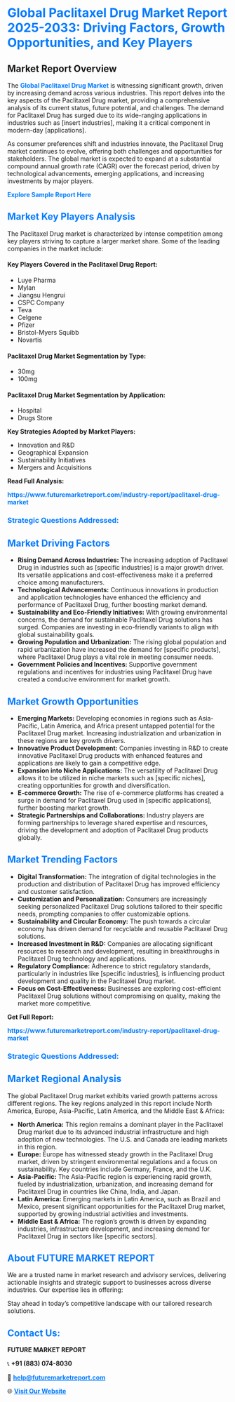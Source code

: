 <h1 style="color: #007BFF;">Global Paclitaxel Drug Market Report 2025-2033: Driving Factors, Growth Opportunities, and Key Players</h1>

<section id="overview">
<h2>Market Report Overview</h2>
<p>The <a href="https://www.futuremarketreport.com/industry-report/paclitaxel-drug-market" style="color: #007BFF; text-decoration: none;"><strong>Global Paclitaxel Drug Market</strong></a> is witnessing significant growth, driven by increasing demand across various industries. This report delves into the key aspects of the Paclitaxel Drug market, providing a comprehensive analysis of its current status, future potential, and challenges. The demand for Paclitaxel Drug has surged due to its wide-ranging applications in industries such as [insert industries], making it a critical component in modern-day [applications].</p>
<p>As consumer preferences shift and industries innovate, the Paclitaxel Drug market continues to evolve, offering both challenges and opportunities for stakeholders. The global market is expected to expand at a substantial compound annual growth rate (CAGR) over the forecast period, driven by technological advancements, emerging applications, and increasing investments by major players.</p>
</section>

<section id="overview">
<p><a href="https://www.futuremarketreport.com/request-sample/reportId=64511" style="color: #007BFF; text-decoration: none;"><strong>Explore Sample Report Here</strong></a></p>
</section>

<section id="key-players">
<h2 style="color: #007BFF;">Market Key Players Analysis</h2>
<p>The Paclitaxel Drug market is characterized by intense competition among key players striving to capture a larger market share. Some of the leading companies in the market include:</p>
<h4>Key Players Covered in the Paclitaxel Drug Report:</h4>
<ul><li>Luye Pharma</li><li>Mylan</li><li>Jiangsu Hengrui</li><li>CSPC Company</li><li>Teva</li><li>Celgene</li><li>Pfizer</li><li>Bristol-Myers Squibb</li><li>Novartis</li></ul>
<h4>Paclitaxel Drug Market Segmentation by Type:</h4>
<ul><li>30mg</li><li>100mg</li></ul>

<h4>Paclitaxel Drug Market Segmentation by Application:</h4>
<ul><li>Hospital</li><li>Drugs Store</li></ul>
<p><strong>Key Strategies Adopted by Market Players:</strong></p>
<ul>
<li>Innovation and R&D</li>
<li>Geographical Expansion</li>
<li>Sustainability Initiatives</li>
<li>Mergers and Acquisitions</li>
</ul>
</section>

<section>
<p><strong>Read Full Analysis: </strong></p><a href="https://www.futuremarketreport.com/industry-report/paclitaxel-drug-market" style="color: #007BFF; text-decoration: none;"><strong>https://www.futuremarketreport.com/industry-report/paclitaxel-drug-market</strong></a>
<h3 style="color: #007BFF;">Strategic Questions Addressed:</h3>
</section>

<section id="driving-factors">
<h2 style="color: #007BFF;">Market Driving Factors</h2>
<ul>
<li><strong>Rising Demand Across Industries:</strong> The increasing adoption of Paclitaxel Drug in industries such as [specific industries] is a major growth driver. Its versatile applications and cost-effectiveness make it a preferred choice among manufacturers.</li>
<li><strong>Technological Advancements:</strong> Continuous innovations in production and application technologies have enhanced the efficiency and performance of Paclitaxel Drug, further boosting market demand.</li>
<li><strong>Sustainability and Eco-Friendly Initiatives:</strong> With growing environmental concerns, the demand for sustainable Paclitaxel Drug solutions has surged. Companies are investing in eco-friendly variants to align with global sustainability goals.</li>
<li><strong>Growing Population and Urbanization:</strong> The rising global population and rapid urbanization have increased the demand for [specific products], where Paclitaxel Drug plays a vital role in meeting consumer needs.</li>
<li><strong>Government Policies and Incentives:</strong> Supportive government regulations and incentives for industries using Paclitaxel Drug have created a conducive environment for market growth.</li>
</ul>
</section>

<section id="growth-opportunities">
<h2 style="color: #007BFF;">Market Growth Opportunities</h2>
<ul>
<li><strong>Emerging Markets:</strong> Developing economies in regions such as Asia-Pacific, Latin America, and Africa present untapped potential for the Paclitaxel Drug market. Increasing industrialization and urbanization in these regions are key growth drivers.</li>
<li><strong>Innovative Product Development:</strong> Companies investing in R&D to create innovative Paclitaxel Drug products with enhanced features and applications are likely to gain a competitive edge.</li>
<li><strong>Expansion into Niche Applications:</strong> The versatility of Paclitaxel Drug allows it to be utilized in niche markets such as [specific niches], creating opportunities for growth and diversification.</li>
<li><strong>E-commerce Growth:</strong> The rise of e-commerce platforms has created a surge in demand for Paclitaxel Drug used in [specific applications], further boosting market growth.</li>
<li><strong>Strategic Partnerships and Collaborations:</strong> Industry players are forming partnerships to leverage shared expertise and resources, driving the development and adoption of Paclitaxel Drug products globally.</li>
</ul>
</section>

<section id="trending-factors">
<h2 style="color: #007BFF;">Market Trending Factors</h2>
<ul>
<li><strong>Digital Transformation:</strong> The integration of digital technologies in the production and distribution of Paclitaxel Drug has improved efficiency and customer satisfaction.</li>
<li><strong>Customization and Personalization:</strong> Consumers are increasingly seeking personalized Paclitaxel Drug solutions tailored to their specific needs, prompting companies to offer customizable options.</li>
<li><strong>Sustainability and Circular Economy:</strong> The push towards a circular economy has driven demand for recyclable and reusable Paclitaxel Drug solutions.</li>
<li><strong>Increased Investment in R&D:</strong> Companies are allocating significant resources to research and development, resulting in breakthroughs in Paclitaxel Drug technology and applications.</li>
<li><strong>Regulatory Compliance:</strong> Adherence to strict regulatory standards, particularly in industries like [specific industries], is influencing product development and quality in the Paclitaxel Drug market.</li>
<li><strong>Focus on Cost-Effectiveness:</strong> Businesses are exploring cost-efficient Paclitaxel Drug solutions without compromising on quality, making the market more competitive.</li>
</ul>
</section>

<section>
<p><strong>Get Full Report: </strong></p><a href="https://www.futuremarketreport.com/industry-report/paclitaxel-drug-market" style="color: #007BFF; text-decoration: none;"><strong>https://www.futuremarketreport.com/industry-report/paclitaxel-drug-market</strong></a>
<h3 style="color: #007BFF;">Strategic Questions Addressed:</h3>
</section>


<section id="regional-analysis">
<h2 style="color: #007BFF;">Market Regional Analysis</h2>
<p>The global Paclitaxel Drug market exhibits varied growth patterns across different regions. The key regions analyzed in this report include North America, Europe, Asia-Pacific, Latin America, and the Middle East & Africa:</p>
<ul>
<li><strong>North America:</strong> This region remains a dominant player in the Paclitaxel Drug market due to its advanced industrial infrastructure and high adoption of new technologies. The U.S. and Canada are leading markets in this region.</li>
<li><strong>Europe:</strong> Europe has witnessed steady growth in the Paclitaxel Drug market, driven by stringent environmental regulations and a focus on sustainability. Key countries include Germany, France, and the U.K.</li>
<li><strong>Asia-Pacific:</strong> The Asia-Pacific region is experiencing rapid growth, fueled by industrialization, urbanization, and increasing demand for Paclitaxel Drug in countries like China, India, and Japan.</li>
<li><strong>Latin America:</strong> Emerging markets in Latin America, such as Brazil and Mexico, present significant opportunities for the Paclitaxel Drug market, supported by growing industrial activities and investments.</li>
<li><strong>Middle East & Africa:</strong> The region’s growth is driven by expanding industries, infrastructure development, and increasing demand for Paclitaxel Drug in sectors like [specific sectors].</li>
</ul>
</section>

<footer>
<h2 style="color: #007BFF;">About FUTURE MARKET REPORT</h2>
<p>We are a trusted name in market research and advisory services, delivering actionable insights and strategic support to businesses across diverse industries. Our expertise lies in offering:</p>

<p>Stay ahead in today’s competitive landscape with our tailored research solutions.</p>

<h2 style="color: #007BFF;">Contact Us:</h2>
<p><strong>FUTURE MARKET REPORT</strong></p>
<p>📞 <strong>+91 (883) 074-8030</strong></p>
<p>📧 <strong><a href="mailto:help@futuremarketreport.com" style="color: #007BFF;">help@futuremarketreport.com</a></strong></p>
<p>🌐 <strong><a href="https://www.futuremarketreport.com/" style="color: #007BFF;">Visit Our Website</a></strong></p>
</footer>